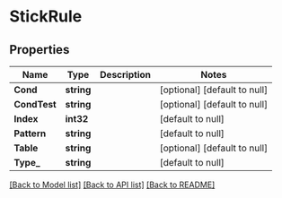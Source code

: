 # StickRule

## Properties
Name | Type | Description | Notes
------------ | ------------- | ------------- | -------------
**Cond** | **string** |  | [optional] [default to null]
**CondTest** | **string** |  | [optional] [default to null]
**Index** | **int32** |  | [default to null]
**Pattern** | **string** |  | [default to null]
**Table** | **string** |  | [optional] [default to null]
**Type_** | **string** |  | [default to null]

[[Back to Model list]](../README.md#documentation-for-models) [[Back to API list]](../README.md#documentation-for-api-endpoints) [[Back to README]](../README.md)



